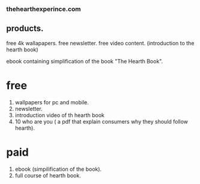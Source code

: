 ### thehearthexperince.com

## products. 


free 4k wallapapers.
free newsletter.
free video content. (introduction to the hearth book)

ebook containing simplification of the book "The Hearth Book".

# free
1. wallpapers for pc and mobile.
2. newsletter.
3. introduction video of th hearth book
4. 10 who are you ( a pdf that explain consumers why they should follow hearth).

# paid 
1. ebook (simpilification of the book).
2. full course of hearth book.




   
